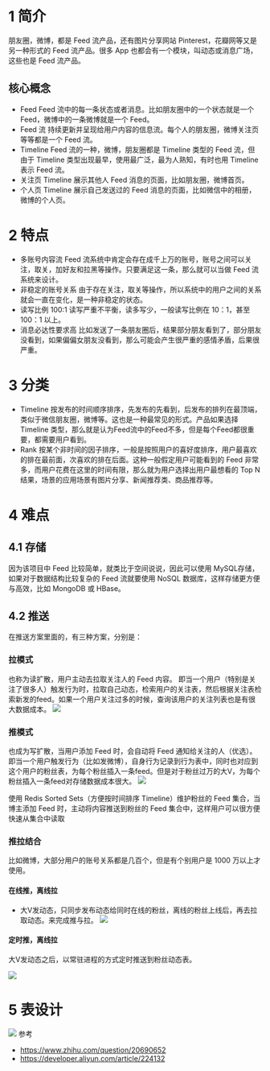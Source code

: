 # 1 简介
朋友圈，微博，都是 Feed 流产品，还有图片分享网站 Pinterest，花瓣网等又是另一种形式的 Feed 流产品。很多 App 也都会有一个模块，叫动态或消息广场，这些也是 Feed 流产品。

## 核心概念
- Feed
Feed 流中的每一条状态或者消息。比如朋友圈中的一个状态就是一个 Feed，微博中的一条微博就是一个 Feed。
- Feed 流
持续更新并呈现给用户内容的信息流。每个人的朋友圈，微博关注页等等都是一个 Feed 流。
- Timeline
Feed 流的一种，微博，朋友圈都是 Timeline 类型的 Feed 流，但由于 Timeline 类型出现最早，使用最广泛，最为人熟知，有时也用 Timeline 表示 Feed 流。
- 关注页 Timeline
展示其他人 Feed 消息的页面，比如朋友圈，微博首页。
- 个人页 Timeline
展示自己发送过的 Feed 消息的页面，比如微信中的相册，微博的个人页。

# 2 特点
- 多账号内容流
Feed 流系统中肯定会存在成千上万的账号，账号之间可以关注，取关，加好友和拉黑等操作。只要满足这一条，那么就可以当做 Feed 流系统来设计。
- 非稳定的账号关系
由于存在关注，取关等操作，所以系统中的用户之间的关系就会一直在变化，是一种非稳定的状态。
- 读写比例 100:1
读写严重不平衡，读多写少，一般读写比例在 10：1，甚至 100：1 以上。
- 消息必达性要求高
比如发送了一条朋友圈后，结果部分朋友看到了，部分朋友没看到，如果偏偏女朋友没看到，那么可能会产生很严重的感情矛盾，后果很严重。

# 3 分类
- Timeline
按发布的时间顺序排序，先发布的先看到，后发布的排列在最顶端，类似于微信朋友圈，微博等。这也是一种最常见的形式。产品如果选择 Timeline 类型，那么就是认为Feed流中的Feed不多，但是每个Feed都很重要，都需要用户看到。
- Rank
按某个非时间的因子排序，一般是按照用户的喜好度排序，用户最喜欢的排在最前面，次喜欢的排在后面。这种一般假定用户可能看到的 Feed 非常多，而用户花费在这里的时间有限，那么就为用户选择出用户最想看的 Top N 结果，场景的应用场景有图片分享、新闻推荐类、商品推荐等。

# 4 难点
## 4.1 存储
因为该项目中 Feed 比较简单，就类比于空间说说，因此可以使用 MySQL存储，如果对于数据结构比较复杂的 Feed 流就要使用 NoSQL 数据库，这样存储更方便与高效，比如 MongoDB 或 HBase。

## 4.2 推送
在推送方案里面的，有三种方案，分别是：
### 拉模式
也称为读扩散，用户主动去拉取关注人的 Feed 内容。
即当一个用户（特别是关注了很多人）触发行为时，拉取自己动态，检索用户的关注表，然后根据关注表检索新发的feed。如果一个用户关注过多的时候，查询该用户的关注列表也是有很大数据成本。
![](https://img-blog.csdnimg.cn/20210128095210745.png)

### 推模式
也成为写扩散，当用户添加 Feed 时，会自动将 Feed 通知给关注的人（优选）。
即当一个用户触发行为（比如发微博），自身行为记录到行为表中，同时也对应到这个用户的粉丝表，为每个粉丝插入一条feed。但是对于粉丝过万的大V，为每个粉丝插入一条feed对存储数据成本很大。
![](https://img-blog.csdnimg.cn/20210128095119475.png)

使用 Redis Sorted Sets（方便按时间排序 Timeline）维护粉丝的 Feed 集合，当博主添加 Feed 时，主动将内容推送到粉丝的 Feed 集合中，这样用户可以很方便快速从集合中读取

### 推拉结合
比如微博，大部分用户的账号关系都是几百个，但是有个别用户是 1000 万以上才使用。

#### 在线推，离线拉
- 大V发动态，只同步发布动态给同时在线的粉丝，离线的粉丝上线后，再去拉取动态。来完成推与拉。
![](https://img-blog.csdnimg.cn/20210128095237666.png)
#### 定时推，离线拉
大V发动态之后，以常驻进程的方式定时推送到粉丝动态表。

![](https://img-blog.csdnimg.cn/20210128095313753.png)


# 5 表设计
![](https://img-blog.csdnimg.cn/20210127223348655.png?x-oss-process=image/watermark,type_ZmFuZ3poZW5naGVpdGk,shadow_10,text_SmF2YUVkZ2U=,size_1,color_FFFFFF,t_70)
参考
- https://www.zhihu.com/question/20690652
- https://developer.aliyun.com/article/224132